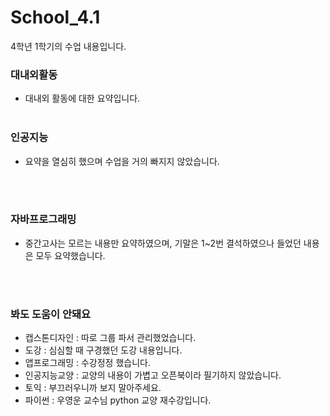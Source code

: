 # School_4.1
4학년 1학기의 수업 내용입니다.

### 대내외활동
 - 대내외 활동에 대한 요약입니다.
</br></br>
### 인공지능
 - 요약을 열심히 했으며 수업을 거의 빠지지 않았습니다.

</br></br>
### 자바프로그래밍
 - 중간고사는 모르는 내용만 요약하였으며, 기말은 1~2번 결석하였으나 들었던 내용은 모두 요약했습니다.

</br></br>
### 봐도 도움이 안돼요
 - 캡스톤디자인 : 따로 그룹 파서 관리했었습니다.
 - 도강 : 심심할 때 구경했던 도강 내용입니다.
 - 앱프로그래밍 : 수강정정 했습니다.
 - 인공지능교양 : 교양의 내용이 가볍고 오픈북이라 필기하지 않았습니다.
 - 토익 : 부끄러우니까 보지 말아주세요.
 - 파이썬 : 우영운 교수님 python 교양 재수강입니다.
